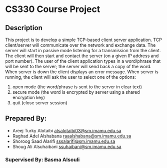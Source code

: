 # CS330 Course Project 
## Description 
This project is to develop a simple TCP-based client server application. TCP client/server will communicate over the network and exchange data. The server will start in passive mode listening for a transmission from the client. The client will then start and contact the server (on a given IP address and port number). The user of the client application types in a word/phrase that will be sent to the server; the server will send back a copy of the word.
When server is down the client displays an error message.
When server is running, the client will ask the user to select one of the options:
1) open mode (the word/phrase is sent to the server in clear text)
2) secure mode (the word is encrypted by server using a shared encryption key)
3) quit (close server session)


## Prepared By:
- Areej Turky Alotaibi    atsalotaibi03@sm.imamu.edu.sa
- Raghad Adel Alshabana   raaalshabana@sm.imamu.edu.sa
- Shoroog Saad Alarifi    sssalarifi@sm.imamu.edu.sa
- Shoug Ali Alsuhaibani   ssuhaibani@sm.imamu.edu.sa

### Supervised By: Basma Alsouli
